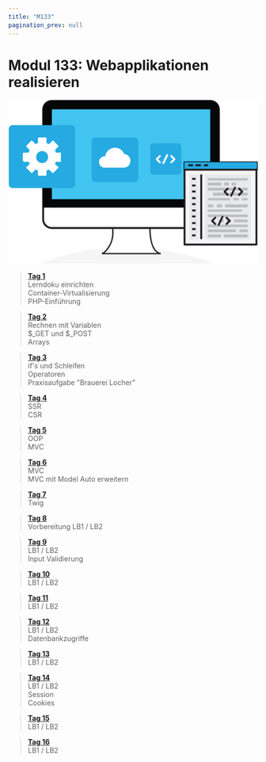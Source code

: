 ```yaml
---
title: "M133"
pagination_prev: null
---
```


# Modul 133: Webapplikationen realisieren

![logo_module](/data/m133/webapplication_logo.png)

> [**Tag 1**](./tag-0001.md)  
> Lerndoku einrichten  
> Container-Virtualisierung  
> PHP-Einführung

> [**Tag 2**](./tag-0002.md)  
> Rechnen mit Variablen  
> $_GET und $_POST  
> Arrays

> [**Tag 3**](./tag-0003.md)  
> if's und Schleifen  
> Operatoren  
> Praxisaufgabe "Brauerei Locher"

> [**Tag 4**](./tag-0004.md)  
> SSR  
> CSR

> [**Tag 5**](./tag-0005.md)  
> OOP  
> MVC

> [**Tag 6**](./tag-0006.md)  
> MVC  
> MVC mit Model Auto erweitern

> [**Tag 7**](./tag-0007.md)  
> Twig

> [**Tag 8**](./tag-0008.md)  
> Vorbereitung LB1 / LB2

> [**Tag 9**](./tag-0009.md)  
> LB1 / LB2  
> Input Validierung

> [**Tag 10**](./tag-0010.md)  
> LB1 / LB2

> [**Tag 11**](./tag-0011.md)  
> LB1 / LB2

> [**Tag 12**](./tag-0012.md)  
> LB1 / LB2  
> Datenbankzugriffe

> [**Tag 13**](./tag-0013.md)  
> LB1 / LB2

> [**Tag 14**](./tag-0014.md)  
> LB1 / LB2  
> Session  
> Cookies

> [**Tag 15**](./tag-0015.md)  
> LB1 / LB2

> [**Tag 16**](./tag-0016.md)  
> LB1 / LB2